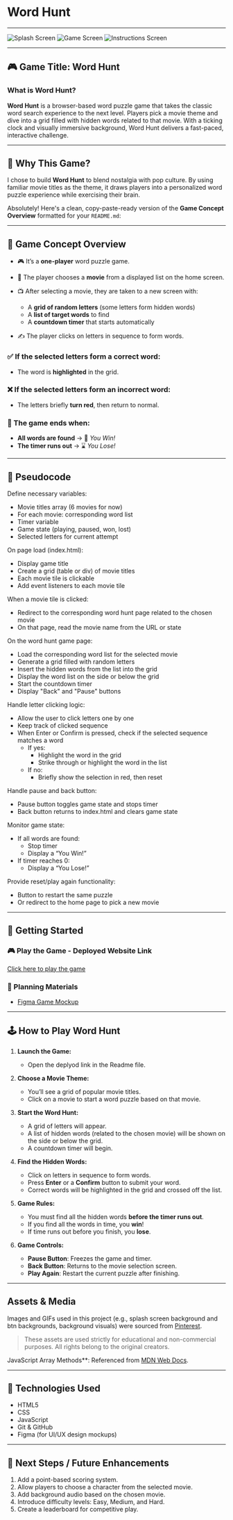 # Word Hunt

---

![Splash Screen](Assets/splashScreen.png)
![Game Screen](Assets/wordHuntScreen.png)
![Instructions Screen](Assets/instructionsPopup.png)

---

## 🎮 Game Title: Word Hunt

### What is Word Hunt?

**Word Hunt** is a browser-based word puzzle game that takes the classic word search experience to the next level. Players pick a movie theme and dive into a grid filled with hidden words related to that movie. With a ticking clock and visually immersive background, Word Hunt delivers a fast-paced, interactive challenge.

---

## 🌟 Why This Game?

I chose to build **Word Hunt** to blend nostalgia with pop culture. By using familiar movie titles as the theme, it draws players into a personalized word puzzle experience while exercising their brain.

Absolutely! Here's a clean, copy-paste-ready version of the **Game Concept Overview** formatted for your `README.md`:

---

## 🧠 Game Concept Overview

* 🎮 It’s a **one-player** word puzzle game.
* 🧩 The player chooses a **movie** from a displayed list on the home screen.
* 📺 After selecting a movie, they are taken to a new screen with:

  * A **grid of random letters** (some letters form hidden words)
  * A **list of target words** to find
  * A **countdown timer** that starts automatically
* ✍️ The player clicks on letters in sequence to form words.

### ✅ If the selected letters form a correct word:

* The word is **highlighted** in the grid.

### ❌ If the selected letters form an incorrect word:

* The letters briefly **turn red**, then return to normal.

### 🏁 The game ends when:

* **All words are found** → 🎉 *You Win!*
* **The timer runs out** → ⌛ *You Lose!*


---

## 🧠 Pseudocode

Define necessary variables:
- Movie titles array (6 movies for now)
- For each movie: corresponding word list
- Timer variable
- Game state (playing, paused, won, lost)
- Selected letters for current attempt

On page load (index.html):
- Display game title
- Create a grid (table or div) of movie titles
- Each movie tile is clickable
- Add event listeners to each movie tile

When a movie tile is clicked:
- Redirect to the corresponding word hunt page related to the chosen movie
- On that page, read the movie name from the URL or state

On the word hunt game page:
- Load the corresponding word list for the selected movie
- Generate a grid filled with random letters
- Insert the hidden words from the list into the grid
- Display the word list on the side or below the grid
- Start the countdown timer
- Display "Back" and "Pause" buttons

Handle letter clicking logic:
- Allow the user to click letters one by one
- Keep track of clicked sequence
- When Enter or Confirm is pressed, check if the selected sequence matches a word
    - If yes:
        - Highlight the word in the grid
        - Strike through or highlight the word in the list
    - If no:
        - Briefly show the selection in red, then reset

Handle pause and back button:
- Pause button toggles game state and stops timer
- Back button returns to index.html and clears game state

Monitor game state:
- If all words are found:
    - Stop timer
    - Display a “You Win!”
- If timer reaches 0:
    - Display a “You Lose!”

Provide reset/play again functionality:
- Button to restart the same puzzle
- Or redirect to the home page to pick a new movie

---

## 🚀 Getting Started

### 🎮 Play the Game - Deployed Website Link

[Click here to play the game](https://fatima13kh.github.io/word-hunt-browser-based-game-project/)


### 📝 Planning Materials

* [Figma Game Mockup](https://www.figma.com/design/cna0r7vO70npfzpmsqFogU/Untitled?node-id=0-1&t=AohlFmVs1LWlfB8T-1)

---

## 🕹️ How to Play Word Hunt

1. **Launch the Game:**

   * Open the deplyod link in the Readme file.

2. **Choose a Movie Theme:**

   * You’ll see a grid of popular movie titles.
   * Click on a movie to start a word puzzle based on that movie.

3. **Start the Word Hunt:**

   * A grid of letters will appear.
   * A list of hidden words (related to the chosen movie) will be shown on the side or below the grid.
   * A countdown timer will begin.

4. **Find the Hidden Words:**

   * Click on letters in sequence to form words.
   * Press **Enter** or a **Confirm** button to submit your word.
   * Correct words will be highlighted in the grid and crossed off the list.

5. **Game Rules:**

   * You must find all the hidden words **before the timer runs out**.
   * If you find all the words in time, you **win**!
   * If time runs out before you finish, you **lose**.

6. **Game Controls:**

   * **Pause Button**: Freezes the game and timer.
   * **Back Button**: Returns to the movie selection screen.
   * **Play Again**: Restart the current puzzle after finishing.

---

## Assets & Media

Images and GIFs used in this project (e.g., splash screen background and btn backgrounds, background visuals) were sourced from [Pinterest](https://www.pinterest.com/).

> These assets are used strictly for educational and non-commercial purposes. All rights belong to the original creators.

JavaScript Array Methods**: Referenced from [MDN Web Docs](https://developer.mozilla.org/en-US/docs/Web/JavaScript/Reference/Global_Objects/Array).

---

## 🧪 Technologies Used

* HTML5
* CSS
* JavaScript 
* Git & GitHub
* Figma (for UI/UX design mockups)

---

## 🎯 Next Steps / Future Enhancements

1. Add a point-based scoring system.
2. Allow players to choose a character from the selected movie.
3. Add background audio based on the chosen movie.
4. Introduce difficulty levels: Easy, Medium, and Hard.
5. Create a leaderboard for competitive play.






